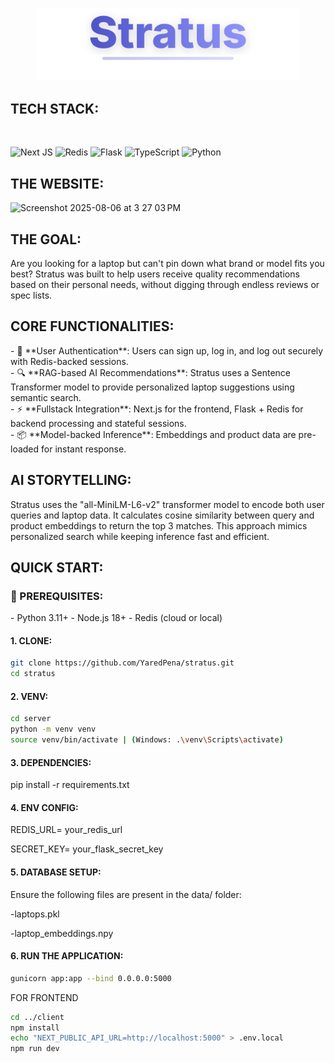 <p align="center">
  <img src="assets/stratus-logo.svg" width="420" alt="Stratus logo" />
</p>

<h2>TECH STACK:</h2> <br>

![Next JS](https://img.shields.io/badge/Next.js-black?style=for-the-badge&logo=next.js&logoColor=white) 
![Redis](https://img.shields.io/badge/redis-%23DD0031.svg?style=for-the-badge&logo=redis&logoColor=white)
![Flask](https://img.shields.io/badge/flask-%23000.svg?style=for-the-badge&logo=flask&logoColor=white) 
![TypeScript](https://img.shields.io/badge/typescript-%23007ACC.svg?style=for-the-badge&logo=typescript&logoColor=white) 
![Python](https://img.shields.io/badge/python-%233776AB.svg?style=for-the-badge&logo=python&logoColor=white)

<h2>THE WEBSITE:</h2>
<img width="1437" height="708" alt="Screenshot 2025-08-06 at 3 27 03 PM" src="https://github.com/user-attachments/assets/34f15cf3-a755-4787-934b-796e662fa36f" />

<h2>THE GOAL:</h2>
<p> Are you looking for a laptop but can't pin down what brand or model fits you best? Stratus was built to help users receive quality recommendations based on their personal needs, without digging through endless reviews or spec lists. </p>

<h2>CORE FUNCTIONALITIES:</h2>
<p>
- 🔐 **User Authentication**: Users can sign up, log in, and log out securely with Redis-backed sessions.<br>
- 🔍 **RAG-based AI Recommendations**: Stratus uses a Sentence Transformer model to provide personalized laptop suggestions using semantic search.<br>
- ⚡ **Fullstack Integration**: Next.js for the frontend, Flask + Redis for backend processing and stateful sessions.<br>
- 📦 **Model-backed Inference**: Embeddings and product data are pre-loaded for instant response.
</p>

<h2>AI STORYTELLING:</h2>
<p>
Stratus uses the "all-MiniLM-L6-v2" transformer model to encode both user queries and laptop data. It calculates cosine similarity between query and product embeddings to return the top 3 matches. This approach mimics personalized search while keeping inference fast and efficient.
</p>

<h2>QUICK START:</h2>

<h3>🔧 PREREQUISITES:</h3>
- Python 3.11+
- Node.js 18+
- Redis (cloud or local)

<h4>1. CLONE:</h4>

```bash
git clone https://github.com/YaredPena/stratus.git
cd stratus
```

<h4>2. VENV:</h4>

```bash
cd server
python -m venv venv
source venv/bin/activate | (Windows: .\venv\Scripts\activate)
```

<h4>3. DEPENDENCIES:</h4>
pip install -r requirements.txt

<h4>4. ENV CONFIG:</h4>
<p>REDIS_URL= your_redis_url</p>
<p>SECRET_KEY= your_flask_secret_key</p>

<h4>5. DATABASE SETUP:</h4>
Ensure the following files are present in the data/ folder:
    <p>-laptops.pkl</p>
    <p>-laptop_embeddings.npy</p>

<h4>6. RUN THE APPLICATION:</h4>

```bash
gunicorn app:app --bind 0.0.0.0:5000
```
<p> FOR FRONTEND </p>

```bash
cd ../client
npm install
echo "NEXT_PUBLIC_API_URL=http://localhost:5000" > .env.local
npm run dev
```
